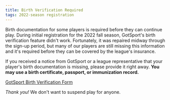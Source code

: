 ```yaml
---
title: Birth Verification Required
tags: 2022-season registration
---
```


Birth documentation for some players is required before they can continue play.
During initial registration for the 2022 fall season, GotSport's birth verification
feature didn't work. Fortunately, it was repaired midway through the sign-up
period, but many of our players are still missing this information and it's
required before they can be covered by the league's insurance.

If you received a notice from GotSport or a league representative that your player's
birth documentation is missing, please provide it right away. **You may use a birth
certificate, passport, or immunization record.**

[GotSport Birth Verification Form](https://system.gotsport.com/forms/97Z119169)
  
_Thank you!_ We don't want to suspend play for anyone.

